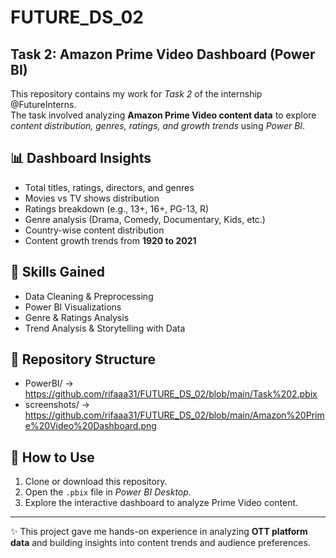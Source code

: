 # FUTURE_DS_02
## Task 2: Amazon Prime Video Dashboard (Power BI)

This repository contains my work for *Task 2* of the internship @FutureInterns.  
The task involved analyzing **Amazon Prime Video content data** to explore *content distribution, genres, ratings, and growth trends* using *Power BI*.  

## 📊 Dashboard Insights  
- Total titles, ratings, directors, and genres  
- Movies vs TV shows distribution  
- Ratings breakdown (e.g., 13+, 16+, PG-13, R)  
- Genre analysis (Drama, Comedy, Documentary, Kids, etc.)  
- Country-wise content distribution  
- Content growth trends from **1920 to 2021**  

## 🔹 Skills Gained  
- Data Cleaning & Preprocessing  
- Power BI Visualizations  
- Genre & Ratings Analysis  
- Trend Analysis & Storytelling with Data  

## 📂 Repository Structure  
- PowerBI/ → https://github.com/rifaaa31/FUTURE_DS_02/blob/main/Task%202.pbix
- screenshots/ → https://github.com/rifaaa31/FUTURE_DS_02/blob/main/Amazon%20Prime%20Video%20Dashboard.png 


## 🚀 How to Use  
1. Clone or download this repository.  
2. Open the `.pbix` file in *Power BI Desktop*.  
3. Explore the interactive dashboard to analyze Prime Video content.  

---

✨ This project gave me hands-on experience in analyzing **OTT platform data** and building insights into content trends and audience preferences.
